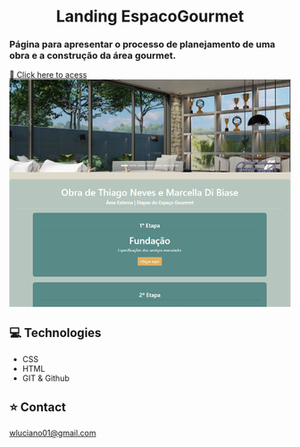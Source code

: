 <h1 align="center">Landing EspacoGourmet</h1>
<h3>Página para apresentar o processo de planejamento de uma obra e a construção da área gourmet.</h3>

[🔗 Click here to acess](https://wictorluciano.github.io/Landing-EspacoGourmet/)
<a href="https://wictorluciano.github.io/Landing-EspacoGourmet/"><img src="./assets/img/readme.png" ></a>

## 💻 Technologies

- CSS
- HTML
- GIT & Github

## ⭐ Contact

wluciano01@gmail.com
